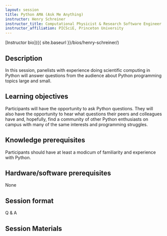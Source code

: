 ```yaml
---
layout: session
title: Python AMA (Ask Me Anything)
instructor: Henry Schreiner
instructor_title: Computational Physicist & Research Software Engineer
instructor_affiliation: PICSciE, Princeton University
---
```


[Instructor bio]({{ site.baseurl }}/bios/henry-schreiner/)


## Description ##
In this session, panelists with experience doing scientific computing in Python will answer questions from the audience about Python programming topics large and small.

## Learning objectives ##
Participants will have the opportunity to ask Python questions. They will also have the opportunity to hear what questions their peers and colleagues have and, hopefully, find a community of other Python enthusiasts on campus with many of the same interests and programming struggles.

## Knowledge prerequisites ##
Participants should have at least a modicum of familiarity and experience with Python.

## Hardware/software prerequisites ##
None

## Session format ##
Q & A

## Session Materials ##

<!--
All presentation materials are [here](https://princetonuniversity.github.io/hpc_beginning_workshop/).
-->

